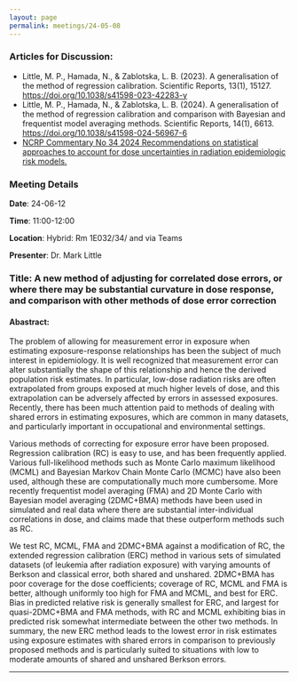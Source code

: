 ```yaml
---
layout: page
permalink: meetings/24-05-08
---
```


### Articles for Discussion:
- Little, M. P., Hamada, N., & Zablotska, L. B. (2023). A generalisation of the method of regression calibration. Scientific Reports, 13(1), 15127. https://doi.org/10.1038/s41598-023-42283-y
- Little, M. P., Hamada, N., & Zablotska, L. B. (2024). A generalisation of the method of regression calibration and comparison with Bayesian and frequentist model averaging methods. Scientific Reports, 14(1), 6613. https://doi.org/10.1038/s41598-024-56967-6
- [NCRP Commentary No 34 2024 Recommendations on statistical approaches to account for dose uncertainties in radiation epidemiologic risk models.](https://ncrponline.org/program-areas/sc-1-28-recommendations-on-statistical-approaches-to-account-for-dose-uncertainties-in-radiation-epidemiologic-risk-models/) 

### Meeting Details

**Date**: 24-06-12

**Time**: 11:00-12:00 

**Location**: Hybrid: Rm 1E032/34/ and via Teams 

**Presenter**: Dr. Mark Little

### Title: A new method of adjusting for correlated dose errors, or where there may be substantial curvature in dose response, and comparison with other methods of dose error correction

#### Abastract:
The problem of allowing for measurement error in exposure when estimating exposure-response relationships has been the subject of much interest in epidemiology. It is well recognized that measurement error can alter substantially the shape of this relationship and hence the derived population risk estimates. In particular, low-dose radiation risks are often extrapolated from groups exposed at much higher levels of dose, and this extrapolation can be adversely affected by errors in assessed exposures. Recently, there has been much attention paid to methods of dealing with shared errors in estimating exposures, which are common in many datasets, and particularly important in occupational and environmental settings.

Various methods of correcting for exposure error have been proposed. Regression calibration (RC) is easy to use, and has been frequently applied. Various full-likelihood methods such as Monte Carlo maximum likelihood (MCML) and Bayesian Markov Chain Monte Carlo (MCMC) have also been used, although these are computationally much more cumbersome. More recently frequentist model averaging (FMA) and 2D Monte Carlo with Bayesian model averaging (2DMC+BMA) methods have been used in simulated and real data where there are substantial inter-individual correlations in dose, and claims made that these outperform methods such as RC. 

We test RC, MCML, FMA and 2DMC+BMA against a modification of RC, the extended regression calibration (ERC) method in various sets of simulated datasets (of leukemia after radiation exposure) with varying amounts of Berkson and classical error, both shared and unshared. 2DMC+BMA has poor coverage for the dose coefficients; coverage of RC, MCML and FMA is better, although uniformly too high for FMA and MCML, and best for ERC. Bias in predicted relative risk is generally smallest for ERC, and largest for quasi-2DMC+BMA and FMA methods, with RC and MCML exhibiting bias in predicted risk somewhat intermediate between the other two methods. In summary, the new ERC method leads to the lowest error in risk estimates using exposure estimates with shared errors in comparison to previously proposed methods and is particularly suited to situations with low to moderate amounts of shared and unshared Berkson errors.



---

<br><br>

